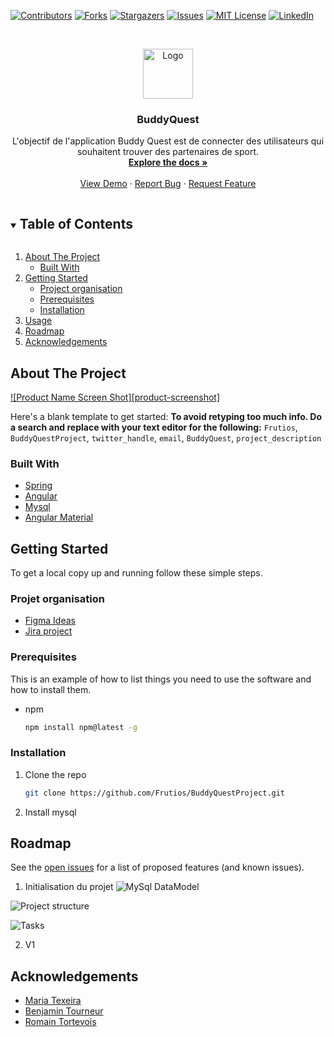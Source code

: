 [![Contributors][contributors-shield]][contributors-url]
[![Forks][forks-shield]][forks-url]
[![Stargazers][stars-shield]][stars-url]
[![Issues][issues-shield]][issues-url]
[![MIT License][license-shield]][license-url]
[![LinkedIn][linkedin-shield]][linkedin-url]



<!-- PROJECT LOGO -->
<br />
<p align="center">
  <a href="https://github.com/Frutios/BuddyQuestProject">
    <img src="images/logo.png" alt="Logo" width="80" height="80">
  </a>

  <h3 align="center">BuddyQuest</h3>

  <p align="center">
    L'objectif de l'application Buddy Quest est de connecter des utilisateurs qui souhaitent trouver des partenaires de sport.
    <br />
    <a href="https://github.com/Frutios/BuddyQuestProject"><strong>Explore the docs »</strong></a>
    <br />
    <br />
    <a href="https://github.com/Frutios/BuddyQuestProject">View Demo</a>
    ·
    <a href="https://github.com/Frutios/BuddyQuestProject/issues">Report Bug</a>
    ·
    <a href="https://github.com/Frutios/BuddyQuestProject/issues">Request Feature</a>
  </p>
</p>



<!-- TABLE OF CONTENTS -->
<details open="open">
  <summary><h2 style="display: inline-block">Table of Contents</h2></summary>
  <ol>
    <li>
      <a href="#about-the-project">About The Project</a>
      <ul>
        <li><a href="#built-with">Built With</a></li>
      </ul>
    </li>
    <li>
      <a href="#getting-started">Getting Started</a>
      <ul>
        <li><a href="#organisation">Project organisation</a></li>
        <li><a href="#prerequisites">Prerequisites</a></li>
        <li><a href="#installation">Installation</a></li>
      </ul>
    </li>
    <li><a href="#usage">Usage</a></li>
    <li><a href="#roadmap">Roadmap</a></li>
    <li><a href="#acknowledgements">Acknowledgements</a></li>
  </ol>
</details>

<!-- ABOUT THE PROJECT -->
## About The Project

[![Product Name Screen Shot][product-screenshot]](https://example.com)

Here's a blank template to get started:
**To avoid retyping too much info. Do a search and replace with your text editor for the following:**
`Frutios`, `BuddyQuestProject`, `twitter_handle`, `email`, `BuddyQuest`, `project_description`


### Built With

* [Spring](https://spring.io/)
* [Angular](https://angular.io/)
* [Mysql](https://www.mysql.com/fr/)
* [Angular Material](https://material.angular.io/)



<!-- GETTING STARTED -->
## Getting Started

To get a local copy up and running follow these simple steps.

### Projet organisation

* [Figma Ideas](https://www.figma.com/file/g4y0KGgP8ogmjDqesd1GFB/Id%C3%A9es)
* [Jira project](https://testcefim2021.atlassian.net/jira/software/projects/BUD/boards/2)


### Prerequisites

This is an example of how to list things you need to use the software and how to install them.

* npm

  ```sh
  npm install npm@latest -g
  ```

### Installation

1. Clone the repo

   ```sh
   git clone https://github.com/Frutios/BuddyQuestProject.git
   ```

2. Install mysql 


## Roadmap

See the [open issues](https://github.com/Frutios/BuddyQuestProject/issues) for a list of proposed features (and known issues).

1. Initialisation du projet
![MySql DataModel](https://user-images.githubusercontent.com/83876288/122715292-f09a2e00-d268-11eb-979c-765351697634.png)

![Project structure](https://user-images.githubusercontent.com/83876288/122714771-2985d300-d268-11eb-9142-f5f6afba9edb.png)

![Tasks](https://user-images.githubusercontent.com/83876288/122714671-f6dbda80-d267-11eb-83b1-8ce2670488ad.png)


2. V1

<!-- LICENSE -->

## Acknowledgements

* [Maria Texeira](https://github.com/Mariathr)
* [Benjamin Tourneur](https://github.com/Frutios)
* [Romain Tortevois](https://github.com/EdisonKnew)

<!-- MARKDOWN LINKS & IMAGES -->
<!-- https://www.markdownguide.org/basic-syntax/#reference-style-links -->
[contributors-shield]: https://img.shields.io/github/contributors/Frutios/repo.svg?style=for-the-badge
[contributors-url]: https://github.com/Frutios/repo/graphs/contributors
[forks-shield]: https://img.shields.io/github/forks/Frutios/repo.svg?style=for-the-badge
[forks-url]: https://github.com/Frutios/repo/network/members
[stars-shield]: https://img.shields.io/github/stars/Frutios/repo.svg?style=for-the-badge
[stars-url]: https://github.com/Frutios/repo/stargazers
[issues-shield]: https://img.shields.io/github/issues/Frutios/repo.svg?style=for-the-badge
[issues-url]: https://github.com/Frutios/repo/issues
[license-shield]: https://img.shields.io/github/license/Frutios/repo.svg?style=for-the-badge
[license-url]: https://github.com/Frutios/repo/blob/master/LICENSE.txt
[linkedin-shield]: https://img.shields.io/badge/-LinkedIn-black.svg?style=for-the-badge&logo=linkedin&colorB=555
[linkedin-url]: https://linkedin.com/in/Frutios
